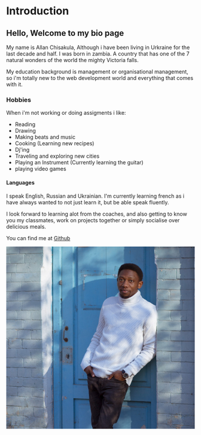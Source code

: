# Introduction

## Hello, Welcome to my bio page

My name is Allan Chisakula, Although i have been living in Urkraine for the last
decade and half. I was born in zambia. A country that has one of the 7 natural
wonders of the world the mighty Victoria falls.

My education background is management or organisational management, so i'm
totally new to the web development world and everything that comes with it.

### Hobbies

When i'm not working or doing assigments i like:

- Reading
- Drawing
- Making beats and music
- Cooking (Learning new recipes)
- Dj'ing
- Traveling and exploring new cities
- Playing an Instrument (Currently learning the guitar)
- playing video games

#### Languages

I speak English, Russian and Ukrainian. I'm currently learning french as i have
always wanted to not just learn it, but be able speak fluently.

I look forward to learning alot from the coaches, and also getting to know you
my classmates, work on projects together or simply socialise over delicious
meals.

You can find me at [Github](https://github.com/AllanSaku)

![my picture](./img/allan.jpg)
